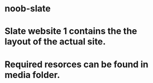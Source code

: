 # noob-slate
# Slate website 1 contains the the layout of the actual site.
# Required resorces can be found in media folder.
